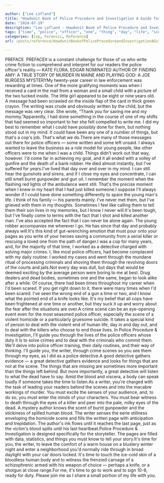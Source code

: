 ```yaml
---

author: ["Lee Lofland"]
title: "Howdunit Book of Police Procedure and Investigation A Guide for Writers - part0007.html"
date: "2024-07-19"
description: "Lee Lofland - Howdunit Book of Police Procedure and Investigation A Guide for Writers"
tags: ["time", "police", "officer", "one", "thing", "day", "life", "scene", "crime", "must", "like", "eye", "know", "page", "detective", "end", "writer", "write", "author", "moment", "child", "message", "written", "done", "could"]
categories: [Cop, Forensic, Reference]
url: /posts/reference/HowdunitBookofPoliceProcedureandInvestigationAGuideforWriters-part0007html

---
```



PREFACE
 PREFACEIt is a constant challenge for those of us who write crime fiction to comprehend and interpret for our readers the police officer's reality.— KATE FLORA, EDGAR NOMINATED AUTHOR OF FINDING AMY: A TRUE STORY OF MURDER IN MAINE AND PLAYING GOD: A JOE BURGESS MYSTERYMy twenty-year career in law enforcement was rewarding at times. One of the more gratifying moments was when I received a card in the mail from a woman and a small child with a picture of the two tucked inside. The little girl appeared to be eight or nine years old. A message had been scrawled on the inside flap of the card in thick green crayon. The writing was crude and obviously written by the child, but the message was very clear. She wrote, “Thank you for saving me and my mommy.”Apparently, I had done something in the course of one of my shifts that had seemed so important to her she felt compelled to write me. I did my best to remember what I could have possibly done for them, but nothing stood out in my mind. It could have been any one of a number of things, but that's a cop's job. That's what we do.There are many of those messages out there for police officers — some written and some left unsaid. I always wanted to leave the business as a role model for young people, like other officers were to me when I was a child. Things didn't work out that way, however. I'd come far in achieving my goal, and it all ended with a volley of gunfire and the death of a bank robber. He died almost instantly, but I've suffered for years.I've lived that day over and over in my mind. I can still hear the gunshots and sirens, and if I close my eyes and concentrate, I can still smell burnt gunpowder and gun oil. I remember the moment when the flashing red lights of the ambulance went still. That's the precise moment when I knew in my heart that I had just killed someone.I suppose I'll always wonder if I could have done something differently to spare the young man's life. I think of his family — his parents mainly. I've never met them, but I've grieved with them in my thoughts. Sometimes I feel like calling them to tell them their son lives in my memories, but I know I never will.It's been tough, but I've finally come to terms with the fact that I shot and killed another man. I've also accepted the fact that I can never be alone again. The young robber accompanies me wherever I go. He has since that day and probably always will.It's this kind of gut-wrenching emotion that must pour onto your pages as you write of your heroes saving a community from a serial killer or rescuing a loved one from the path of danger.I was a cop for many years, and, for the majority of that time, I worked as a detective charged with solving major crimes. I, like most police officers, had become complacent with my daily routine: I worked my cases and went through the mundane ritual of processing criminals and shoving them through the revolving doors of the courts and jails.Not every day was dull, but days that would be deemed exciting by the average person were boring to me at best. Drug dealers and dead bodies, sometimes one and the same, began to look alike after a while. Of course, there had been times throughout my career when I'd been scared. If you get right down to it, there were many times when I'd been scared. I've seen the wrong end of a gun a time or two, and I know what the pointed end of a knife looks like. It's my belief that all cops have been frightened at one time or another, but they suck it up and worry about the fear after the situations are over.A crime scene can be an eye-opening event even for the most seasoned police officer, especially the scene of a violent homicide or a particularly gruesome suicide. It takes a special kind of person to deal with the violent end of human life, day in and day out, and to deal with the killers who choose to end those lives. In Police Procedure & Investigation, I'll guide you through the lives of the police officers whose duty it is to solve crimes and to deal with the criminals who commit them. We'll delve into police officer training, their daily routines, and their way of thinking. I'll guide you, the writer, through crime scenes so you see them through my eyes, as I did as a police detective.A good detective gathers evidence — a great detective gathers evidence and looks for things that are not at the scene. The things that are missing are sometimes more important than the things left behind. But more importantly, a great detective will listen to what the dead have to say. Amid the blood and viscera, a body can speak loudly if someone takes the time to listen.As a writer, you're charged with the task of leading your readers behind the scenes and into the macabre workings of murder. You must excite the senses of your audience, and, to do so, you must enter the minds of your characters. You must bear witness to death through the eyes of a killer and peer into the pale, milky eyes of the dead. A mystery author knows the scent of burnt gunpowder and the stickiness of spilled human blood. The writer senses the eerie stillness enveloping the homicide scene and fills the written page with anticipation and trepidation. The author's ink flows until it reaches the last page, just as the victim's blood spills until his last heartbeat.Police Procedure & Investigation is designed specifically for the storyteller. The pages are filled with data, statistics, and things you must know to tell your story.It's time for you, the writer, to leave the comfort of a warm house on a blustery winter night and enter a neighborhood you'd normally ride through in broad daylight with your car doors locked. It's time to touch the ice-cold skin of a bloodless human body and to witness the frenzied carnage of a schizophrenic armed with his weapon of choice — perhaps a knife, or a shotgun at close range.For me, it's time to go to work and to sign 10-8, ready for duty. Please join me as I share a small portion of my life with you.
